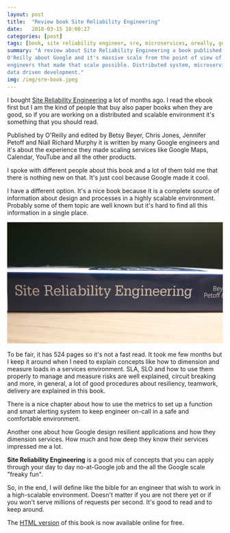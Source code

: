 ```yaml
---
layout: post
title:  "Review book Site Reliability Engineering"
date:   2018-03-15 10:08:27
categories: [post]
tags: [book, site reliability engineer, sre, microservices, oreally, google]
summary: "A review about Site Reliability Engineering a book published by
O'Reilly about Google and it's massive scale from the point of view of the
engineers that made that scale possible. Distributed system, microservices and
data driven development."
img: /img/sre-book.jpeg
---
```

I bought [Site Reliability Engineering](http://amzn.to/2pfeHBU) a lot of months
ago. I read the ebook first but I am the kind of people that buy also paper
books when they are good, so if you are working on a distributed and scalable
environment it's something that you should read.

Published by O'Reilly and edited by Betsy Beyer, Chris Jones, Jennifer Petoff
and Niall Richard Murphy it is written by many Google engineers and it's about
the experience they made scaling services like Google Maps, Calendar, YouTube
and all the other products.

I spoke with different people about this book and a lot of them told me that
there is nothing new on that. It's just cool because Google made it cool.

I have a different option. It's a nice book because it is a complete source of
information about design and processes in a highly scalable environment.
Probably
some of them topic are well known but it's hard to find all this information in
a single place.

<img alt="Site Reliability Engineering book" src="/img/sre-book.jpeg"
class="img-responsive">

To be fair, it has 524 pages so it's not a fast read. It  took me few
months but I keep it around when I need to explain concepts like how to
dimension and measure loads in a services environment. SLA, SLO and how to use
them properly to manage and measure risks are
well explained, circuit breaking and more, in general, a lot of good procedures
about
resiliency, teamwork, delivery are explained in this book.

There is a nice chapter about how to use the metrics to set up a function and
smart alerting system to keep engineer on-call in a safe and comfortable
environment.

Another one about how Google design resilient applications and how they
dimension services. How much and how deep they know their services impressed me
a lot.

**Site Reliability Engineering** is a good mix of concepts that you can apply
through your day to day no-at-Google job and the all the
Google scale "freaky fun".

So, in the end, I will define like the bible for an engineer that wish to work
in a high-scalable environment. Doesn't matter if you are not there yet or if
you
won't serve millions of requests per second. It's good to read and to keep
around.

The [HTML version](https://landing.google.com/sre/book/index.html) of this book
is now available online for free.
